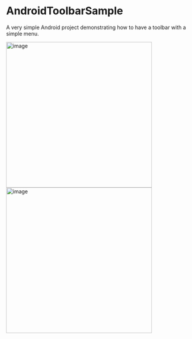 # AndroidToolbarSample

A very simple Android project demonstrating how to have a toolbar with a simple menu.

<img width="393" alt="image" src="https://user-images.githubusercontent.com/2877962/57220521-e9b5f000-6ffb-11e9-8bf2-2d43b68e4334.png">

<img width="393" alt="image" src="https://user-images.githubusercontent.com/2877962/57220599-3ef20180-6ffc-11e9-84bf-c981df7b14f9.png">
